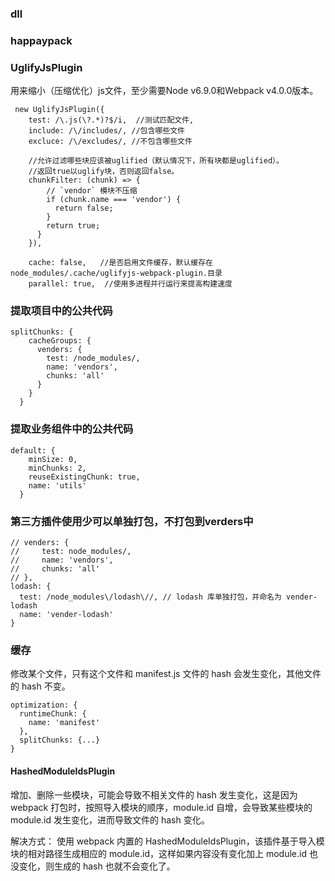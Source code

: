 ### dll

### happaypack
### UglifyJsPlugin 
用来缩小（压缩优化）js文件，至少需要Node v6.9.0和Webpack v4.0.0版本。
```
 new UglifyJsPlugin({
    test: /\.js(\?.*)?$/i,  //测试匹配文件,
    include: /\/includes/, //包含哪些文件
    excluce: /\/excludes/, //不包含哪些文件
    
    //允许过滤哪些块应该被uglified（默认情况下，所有块都是uglified）。 
    //返回true以uglify块，否则返回false。
    chunkFilter: (chunk) => {
        // `vendor` 模块不压缩
        if (chunk.name === 'vendor') {
          return false;
        }
        return true;
      }
    }),
    
    cache: false,   //是否启用文件缓存，默认缓存在node_modules/.cache/uglifyjs-webpack-plugin.目录
    parallel: true,  //使用多进程并行运行来提高构建速度
```
### 提取项目中的公共代码
```
splitChunks: {
    cacheGroups: {
      venders: {
        test: /node_modules/,
        name: 'vendors',
        chunks: 'all'
      }
    }
  }
```


### 提取业务组件中的公共代码
```
default: {
    minSize: 0,
    minChunks: 2,
    reuseExistingChunk: true,
    name: 'utils'
  }
```
### 第三方插件使用少可以单独打包，不打包到verders中
```
// venders: {
//     test: node_modules/,
//     name: 'vendors',
//     chunks: 'all'
// },
lodash: {
  test: /node_modules\/lodash\//, // lodash 库单独打包，并命名为 vender-lodash
  name: 'vender-lodash'
}
```
### 缓存
修改某个文件，只有这个文件和 manifest.js 文件的 hash 会发生变化，其他文件的 hash 不变。
```
optimization: {
  runtimeChunk: {
    name: 'manifest'
  },
  splitChunks: {...}
}
```
#### HashedModuleIdsPlugin
增加、删除一些模块，可能会导致不相关文件的 hash 发生变化，这是因为 webpack 打包时，按照导入模块的顺序，module.id 自增，会导致某些模块的 module.id 发生变化，进而导致文件的 hash 变化。

解决方式： 使用 webpack 内置的 HashedModuleIdsPlugin，该插件基于导入模块的相对路径生成相应的 module.id，这样如果内容没有变化加上 module.id 也没变化，则生成的 hash 也就不会变化了。
